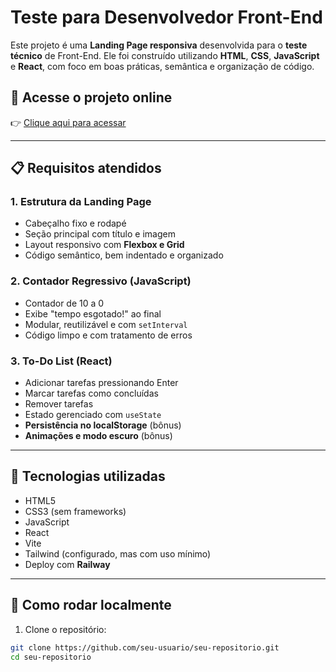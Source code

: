 # Teste para Desenvolvedor Front-End

Este projeto é uma **Landing Page responsiva** desenvolvida para o **teste técnico** de Front-End. Ele foi construído utilizando **HTML**, **CSS**, **JavaScript** e **React**, com foco em boas práticas, semântica e organização de código.

## 🔗 Acesse o projeto online

👉 [Clique aqui para acessar](https://teste-desenvolvedor-front-end-production.up.railway.app/#inicio)

---

## 📋 Requisitos atendidos

### 1. Estrutura da Landing Page
- Cabeçalho fixo e rodapé
- Seção principal com título e imagem
- Layout responsivo com **Flexbox e Grid**
- Código semântico, bem indentado e organizado

### 2. Contador Regressivo (JavaScript)
- Contador de 10 a 0
- Exibe "tempo esgotado!" ao final
- Modular, reutilizável e com `setInterval`
- Código limpo e com tratamento de erros

### 3. To-Do List (React)
- Adicionar tarefas pressionando Enter
- Marcar tarefas como concluídas
- Remover tarefas
- Estado gerenciado com `useState`
- **Persistência no localStorage** (bônus)
- **Animações e modo escuro** (bônus)

---

## 🧰 Tecnologias utilizadas

- HTML5
- CSS3 (sem frameworks)
- JavaScript
- React
- Vite
- Tailwind (configurado, mas com uso mínimo)
- Deploy com **Railway**

---

## 🚀 Como rodar localmente

1. Clone o repositório:

```bash
git clone https://github.com/seu-usuario/seu-repositorio.git
cd seu-repositorio
